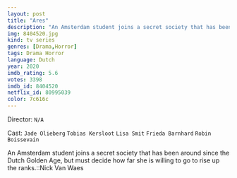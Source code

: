 ```yaml
---
layout: post
title: "Ares"
description: "An Amsterdam student joins a secret society that has been around since the Dutch Golden Age, but must decide how far she is willing to go to rise up the ranks.::Nick Van Waes.."
img: 8404520.jpg
kind: tv series
genres: [Drama,Horror]
tags: Drama Horror 
language: Dutch
year: 2020
imdb_rating: 5.6
votes: 3398
imdb_id: 8404520
netflix_id: 80995039
color: 7c616c
---
```

Director: `N/A`  

Cast: `Jade Olieberg` `Tobias Kersloot` `Lisa Smit` `Frieda Barnhard` `Robin Boissevain` 

An Amsterdam student joins a secret society that has been around since the Dutch Golden Age, but must decide how far she is willing to go to rise up the ranks.::Nick Van Waes